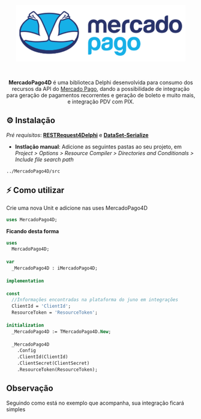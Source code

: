 <p align="center">
  <a href="https://github.com/alepmedeiros/MercadoPago4D/blob/master/img/logo.png">
    <img alt="Mercado Pago" height="150" src="https://github.com/alepmedeiros/MercadoPago4D/blob/master/img/logo.png">
  </a>  
</p><br>
<p align="center">
  <b>MercadoPago4D</b> é uma biblioteca Delphi desenvolvida para consumo dos recursos da API do <a href="https://www.mercadopago.com.br/">Mercado Pago</a>, dando a possibilidade de integração para geração de pagamentos recorrentes e geração de boleto e muito mais, e integração PDV com PIX.

## ⚙️ Instalação 

*Pré requisitos*: [**RESTRequest4Delphi**](https://github.com/viniciussanchez/RESTRequest4Delphi) e [**DataSet-Serialize**](https://github.com/viniciussanchez/dataset-serialize)

* **Instlação manual**: Adicione as seguintes pastas ao seu projeto, em *Project > Options > Resource Compiler > Directories and Conditionals > Include file search path*

```
../MercadoPago4D/src
```

## ⚡️ Como utilizar

Crie uma nova Unit e adicione nas uses MercadoPago4D

```pascal
uses MercadoPago4D;
```

**Ficando desta forma**

```pascal
uses
  MercadoPago4D;

var
  _MercadoPago4D : iMercadoPago4D;

implementation

const
  //Informações encontradas na plataforma do juno em integrações
  ClientId = 'ClientId';
  ResourceToken = 'ResourceToken';

initialization
  _MercadoPago4D := TMercadoPago4D.New;

  _MercadoPago4D
    .Config
    .ClientId(ClientId)
    .ClientSecret(ClientSecret)
    .ResourceToken(ResourceToken);
```

## Observação

Seguindo como está no exemplo que acompanha, sua integração ficará simples

